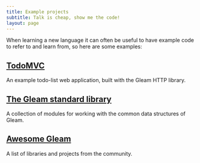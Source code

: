 ```yaml
---
title: Example projects
subtitle: Talk is cheap, show me the code!
layout: page
---
```


When learning a new language it can often be useful to have example code to
refer to and learn from, so here are some examples:


## [TodoMVC](https://github.com/gleam-lang/example-todomvc)

An example todo-list web application, built with the Gleam HTTP library.


## [The Gleam standard library](https://github.com/gleam-lang/stdlib)

A collection of modules for working with the common data structures of Gleam.


## [Awesome Gleam](https://github.com/gleam-lang/awesome-gleam)

A list of libraries and projects from the community.
